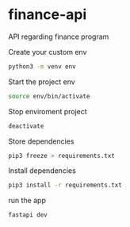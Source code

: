 # finance-api
API regarding finance program

Create your custom env

```bash
python3 -m venv env
```

Start the project env

```bash
source env/bin/activate
```

Stop enviroment project

```bash
deactivate
```

Store dependencies

```bash
pip3 freeze > requirements.txt
```

Install dependencies

```bash
pip3 install -r requirements.txt
```

run the app
```bash
fastapi dev
```